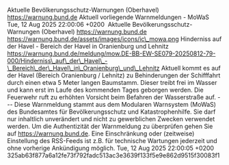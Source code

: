 Aktuelle Bevölkerungsschutz-Warnungen (Oberhavel) https://warnung.bund.de Aktuell vorliegende Warnmeldungen - MoWaS Tue, 12 Aug 2025 22:00:06 +0200 ![]() Aktuelle Bevölkerungsschutz-Warnungen (Oberhavel) https://warnung.bund.de https://warnung.bund.de/assets/images/icons/ic\_mowa.png Hinderniss auf der Havel - Bereich der Havel in Oranienburg und Lehnitz https://warnung.bund.de/meldung/mow.DE-BB-EW-SE079-20250812-79-000/Hinderniss\_auf\_der\_Havel\_-\_Bereich\_der\_Havel\_in\_Oranienburg\_und\_Lehnitz Aktuell kommt es auf der Havel (Bereich Oranienburg / Lehnitz) zu Behinderungen der Schifffahrt durch einen etwa 5 Meter langen Baumstamm. Dieser treibt frei im Wasser und kann erst im Laufe des kommenden Tages geborgen werden. Die Feuerwehr ruft zu erhöhten Vorsicht beim Befahren der Wasserstraße auf. ---
Diese Warnmeldung stammt aus dem Modularen Warnsystem (MoWaS) des Bundesamtes für Bevölkerungsschutz und Katastrophenhilfe.
Sie darf nur inhaltlich unverändert und nicht zu gewerblichen Zwecken verwendet werden.
Um die Authentizität der Warnmeldung zu überprüfen gehen Sie auf https://warnung.bund.de.
Eine Einschränkung oder (zeitweise) Einstellung des RSS-Feeds ist z.B. für technische Wartungen jederzeit und ohne vorherige Ankündigung möglich. Tue, 12 Aug 2025 22:00:05 +0200 325ab63f877a6a12fe73f792fadc513ac3e3639f133f5e9e862d9515f30083f1
